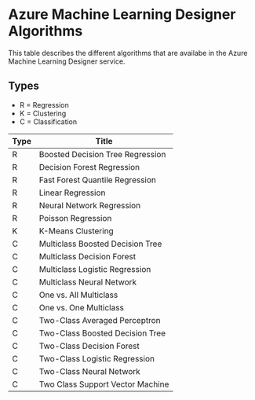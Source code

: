 # Azure Machine Learning Designer Algorithms

This table describes the different algorithms that are availabe in the Azure Machine Learning Designer service.

## Types
- R = Regression
- K = Clustering
- C = Classification

Type|Title
---|---
R|Boosted Decision Tree Regression
R|Decision Forest Regression
R|Fast Forest Quantile Regression
R|Linear Regression
R|Neural Network Regression
R|Poisson Regression
K|K-Means Clustering
C|Multiclass Boosted Decision Tree
C|Multiclass Decision Forest
C|Multiclass Logistic Regression
C|Multiclass Neural Network
C|One vs. All Multiclass
C|One vs. One Multiclass
C|Two-Class Averaged Perceptron
C|Two-Class Boosted Decision Tree
C|Two-Class Decision Forest
C|Two-Class Logistic Regression
C|Two-Class Neural Network
C|Two Class Support Vector Machine
